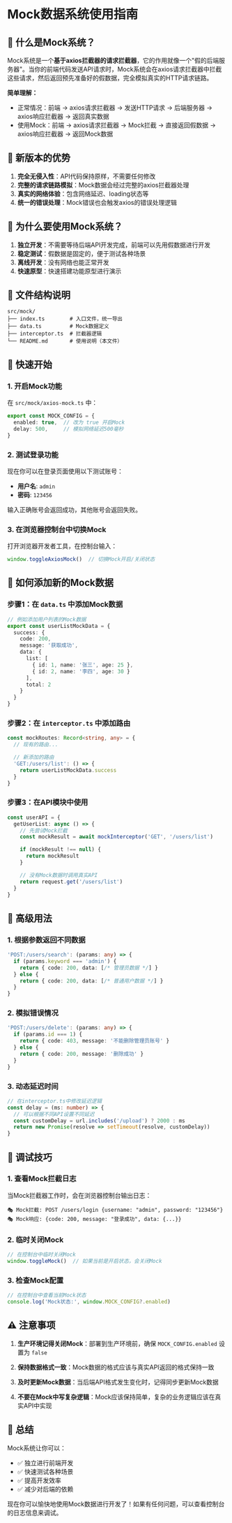 # Mock数据系统使用指南

## 📖 什么是Mock系统？

Mock系统是一个**基于axios拦截器的请求拦截器**，它的作用就像一个"假的后端服务器"。当你的前端代码发送API请求时，Mock系统会在axios请求拦截器中拦截这些请求，然后返回预先准备好的假数据，完全模拟真实的HTTP请求链路。

**简单理解：**
- 正常情况：前端 → axios请求拦截器 → 发送HTTP请求 → 后端服务器 → axios响应拦截器 → 返回真实数据
- 使用Mock：前端 → axios请求拦截器 → Mock拦截 → 直接返回假数据 → axios响应拦截器 → 返回Mock数据

## 🎯 新版本的优势

1. **完全无侵入性**：API代码保持原样，不需要任何修改
2. **完整的请求链路模拟**：Mock数据会经过完整的axios拦截器处理
3. **真实的网络体验**：包含网络延迟、loading状态等
4. **统一的错误处理**：Mock错误也会触发axios的错误处理逻辑

## 🎯 为什么要使用Mock系统？

1. **独立开发**：不需要等待后端API开发完成，前端可以先用假数据进行开发
2. **稳定测试**：假数据是固定的，便于测试各种场景
3. **离线开发**：没有网络也能正常开发
4. **快速原型**：快速搭建功能原型进行演示

## 📁 文件结构说明

```
src/mock/
├── index.ts        # 入口文件，统一导出
├── data.ts         # Mock数据定义
├── interceptor.ts  # 拦截器逻辑
└── README.md       # 使用说明（本文件）
```

## 🚀 快速开始

### 1. 开启Mock功能

在 `src/mock/axios-mock.ts` 中：

```typescript
export const MOCK_CONFIG = {
  enabled: true,  // 改为 true 开启Mock
  delay: 500,     // 模拟网络延迟500毫秒
}
```

### 2. 测试登录功能

现在你可以在登录页面使用以下测试账号：

- **用户名**: `admin`
- **密码**: `123456`

输入正确账号会返回成功，其他账号会返回失败。

### 3. 在浏览器控制台中切换Mock

打开浏览器开发者工具，在控制台输入：

```javascript
window.toggleAxiosMock()  // 切换Mock开启/关闭状态
```

## 📝 如何添加新的Mock数据

### 步骤1：在 `data.ts` 中添加Mock数据

```typescript
// 例如添加用户列表的Mock数据
export const userListMockData = {
  success: {
    code: 200,
    message: '获取成功',
    data: {
      list: [
        { id: 1, name: '张三', age: 25 },
        { id: 2, name: '李四', age: 30 }
      ],
      total: 2
    }
  }
}
```

### 步骤2：在 `interceptor.ts` 中添加路由

```typescript
const mockRoutes: Record<string, any> = {
  // 现有的路由...

  // 新添加的路由
  'GET:/users/list': () => {
    return userListMockData.success
  }
}
```

### 步骤3：在API模块中使用

```typescript
const userAPI = {
  getUserList: async () => {
    // 先尝试Mock拦截
    const mockResult = await mockInterceptor('GET', '/users/list')

    if (mockResult !== null) {
      return mockResult
    }

    // 没有Mock数据时调用真实API
    return request.get('/users/list')
  }
}
```

## 🔧 高级用法

### 1. 根据参数返回不同数据

```typescript
'POST:/users/search': (params: any) => {
  if (params.keyword === 'admin') {
    return { code: 200, data: [/* 管理员数据 */] }
  } else {
    return { code: 200, data: [/* 普通用户数据 */] }
  }
}
```

### 2. 模拟错误情况

```typescript
'POST:/users/delete': (params: any) => {
  if (params.id === 1) {
    return { code: 403, message: '不能删除管理员账号' }
  } else {
    return { code: 200, message: '删除成功' }
  }
}
```

### 3. 动态延迟时间

```typescript
// 在interceptor.ts中修改延迟逻辑
const delay = (ms: number) => {
  // 可以根据不同API设置不同延迟
  const customDelay = url.includes('/upload') ? 2000 : ms
  return new Promise(resolve => setTimeout(resolve, customDelay))
}
```

## 🐛 调试技巧

### 1. 查看Mock拦截日志

当Mock拦截器工作时，会在浏览器控制台输出日志：

```
🎭 Mock拦截: POST /users/login {username: "admin", password: "123456"}
🎭 Mock响应: {code: 200, message: "登录成功", data: {...}}
```

### 2. 临时关闭Mock

```javascript
// 在控制台中临时关闭Mock
window.toggleMock()  // 如果当前是开启状态，会关闭Mock
```

### 3. 检查Mock配置

```javascript
// 在控制台中查看当前Mock状态
console.log('Mock状态:', window.MOCK_CONFIG?.enabled)
```

## ⚠️ 注意事项

1. **生产环境记得关闭Mock**：部署到生产环境前，确保 `MOCK_CONFIG.enabled` 设置为 `false`

2. **保持数据格式一致**：Mock数据的格式应该与真实API返回的格式保持一致

3. **及时更新Mock数据**：当后端API格式发生变化时，记得同步更新Mock数据

4. **不要在Mock中写复杂逻辑**：Mock应该保持简单，复杂的业务逻辑应该在真实API中实现

## 🎉 总结

Mock系统让你可以：
- ✅ 独立进行前端开发
- ✅ 快速测试各种场景
- ✅ 提高开发效率
- ✅ 减少对后端的依赖

现在你可以愉快地使用Mock数据进行开发了！如果有任何问题，可以查看控制台的日志信息来调试。
